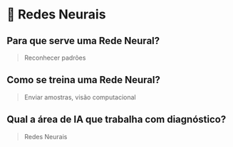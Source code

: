 # 🧠 Redes Neurais

## Para que serve uma Rede Neural?

> Reconhecer padrões

## Como se treina uma Rede Neural?

> Enviar amostras, visão computacional

## Qual a área de IA que trabalha com diagnóstico?

> Redes Neurais
